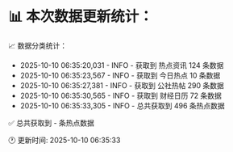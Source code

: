 📊 本次数据更新统计：
==========================

📈 数据分类统计：
- 2025-10-10 06:35:20,031 - INFO - 获取到 热点资讯 124 条数据
- 2025-10-10 06:35:23,567 - INFO - 获取到 今日热点 10 条数据
- 2025-10-10 06:35:27,381 - INFO - 获取到 公社热帖 290 条数据
- 2025-10-10 06:35:30,565 - INFO - 获取到 财经日历 72 条数据
- 2025-10-10 06:35:33,305 - INFO - 总共获取到 496 条热点数据

✅ 总共获取到 - 条热点数据

🕐 更新时间: 2025-10-10 06:35:33
